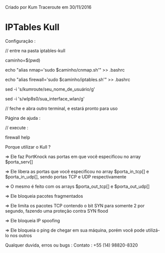 Criado por Kum Traceroute em 30/11/2016

# IPTables Kull

Configuração :

// entre na pasta iptables-kull

caminho=$(pwd)

echo "alias nmap='sudo $caminho/cnmap.sh'" >> .bashrc

echo "alias firewall='sudo $caminho/iptables.sh'" >> .bashrc

sed -i 's/kumroute/seu_nome_de_usuário/g'

sed -i 's/wlp8s0/sua_interface_wlan/g'

// feche e abra outro terminal, e estará pronto para uso

Página de ajuda :

// execute :

firewall help

Porque utilizar o Kull ?

=> Ele faz PortKnock nas portas em que você especificou no array $porta_serv[]

=> Ele libera as portas que você especificou no array $porta_in_tcp[] e $porta_in_udp[], sendo portas TCP e UDP respectivamente

=> O mesmo é feito com os arrays $porta_out_tcp[] e $porta_out_udp[]

=> Ele bloqueia pacotes fragmentados

=> Ele limita os pacotes TCP contendo o bit SYN para somente 2 por segundo, fazendo uma proteção contra SYN flood

=> Ele bloqueia IP spoofing

=> Ele bloqueia o ping de chegar em sua máquina, porém você pode utilizá-lo nos outros

Qualquer duvida, erros ou bugs :
Contato : +55 (14) 98820-8320
